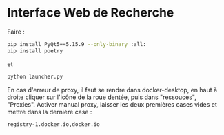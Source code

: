 # Interface Web de Recherche

Faire :

```bash 
pip install PyQt5==5.15.9 --only-binary :all:
pip install poetry
```

et 

```bash
python launcher.py
```

En cas d'erreur de proxy, il faut se rendre dans docker-desktop, en haut à droite cliquer sur l'icône de la roue dentée, puis dans "ressouces", "Proxies". Activer manual proxy, laisser les deux premières cases vides et mettre dans la dernière case :

```bash
registry-1.docker.io,docker.io
```